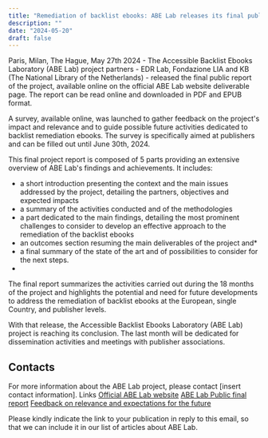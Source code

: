 ```yaml
---
title: "Remediation of backlist ebooks: ABE Lab releases its final public report and launches an online survey"
description: ""
date: "2024-05-20"
draft: false
---
```

Paris, Milan, The Hague, May 27th 2024 - The Accessible Backlist Ebooks Laboratory (ABE Lab) project partners - EDR Lab, Fondazione LIA and KB (The National Library of the Netherlands) - released the final public report of the project, available online on the official ABE Lab website deliverable page. The report can be read online and downloaded in PDF and EPUB format. 

A survey, available online, was launched to gather feedback on the project's impact and relevance and to guide possible future activities dedicated to backlist remediation ebooks. The survey is specifically aimed at publishers and can be filled out until June 30th, 2024.

This final project report is composed of 5 parts providing an extensive overview of ABE Lab's findings and achievements. It includes:

* a short introduction presenting the context and the main issues addressed by the project, detailing the partners, objectives and expected impacts
* a summary of the activities conducted and of the methodologies
* a part dedicated to the main findings, detailing the most prominent challenges to consider to develop an effective approach to the remediation of the backlist ebooks
* an outcomes section resuming the main deliverables of the project and* 
* a final summary of the state of the art and of possibilities to consider for the next steps.
* 
The final report summarizes the activities carried out during the 18 months of the project and highlights the potential and need for future developments to address the remediation of backlist ebooks at the European, single Country, and publisher levels.

With that release, the Accessible Backlist Ebooks Laboratory (ABE Lab) project is reaching its conclusion. The last month will be dedicated for dissemination activities and meetings with publisher associations.

## Contacts

For more information about the ABE Lab project, please contact [insert contact information].
Links
[Official ABE Lab website](https://www.abelab.eu/)
[ABE Lab Public final report](https://www.abelab.eu/outcomes/deliverables/final_report)
[Feedback on relevance and expectations for the future](https://ec.europa.eu/eusurvey/runner/1dd0d856-be57-7129-4f09-1f2fd0a6af4f)

Please kindly indicate the link to your publication in reply to this email, so that we can include it in our list of articles about ABE Lab. 
